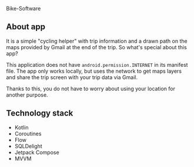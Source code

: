 Bike-Software

## About app
It is a simple "cycling helper" with trip information and a drawn path on the maps provided by Gmail at the end of the trip. So what's special about this app?

This application does not have `android.permission.INTERNET` in its manifest file. The app only works locally, but uses the network to get maps layers and share the trip screen with your trip data via Gmail.

Thanks to this, you do not have to worry about using your location for another purpose.

## Technology stack
- Kotlin
- Coroutines
- Flow
- SQLDelight
- Jetpack Compose
- MVVM
